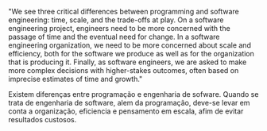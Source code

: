 "We see three critical differences between programming and software engineering: time, scale, and the trade-offs at play. On a software engineering project, engineers need to be more concerned with the passage of time and the eventual need for change. In a software engineering organization, we need to be more concerned about scale and efficiency, both for the software we produce as well as for the organization that is producing it. Finally, as software engineers, we are asked to make more complex decisions with higher-stakes outcomes, often based on imprecise estimates of time and growth."

Existem diferenças entre programação e engenharia de sofware. Quando se trata de engenharia de software, alem da programação, deve-se levar em conta a organização, eficiencia e pensamento em escala, afim de evitar resultados custosos.
